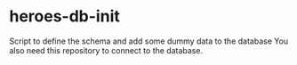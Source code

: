 # heroes-db-init

Script to define the schema and add some dummy data to the database
You also need this repository to connect to the database.
